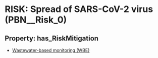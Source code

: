 # RISK: __Spread of SARS-CoV-2 virus__ (PBN__Risk_0)

## Property: has_RiskMitigation

* [Wastewater-based monitoring (WBE)](PBN__RiskMitigation_0)

